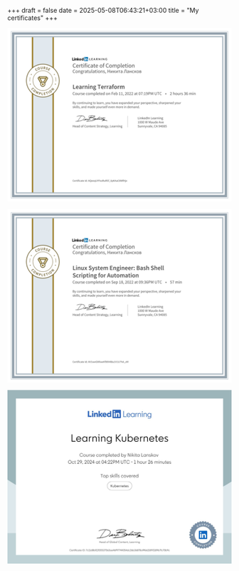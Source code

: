+++ 
draft = false
date = 2025-05-08T06:43:21+03:00
title = "My certificates"
+++

[![Terraform](img/terraform.png)](https://www.linkedin.com/learning/certificates/e6c728102e0002e93f472da3664cbdd5a4a1ef204a187baa109370173bb584dd?trk=backfilled_certificate&lipi=urn%3Ali%3Apage%3Ad_flagship3_profile_view_base_certifications_details%3B8nCmqjvaRd6twueucuyMFQ%3D%3D)

[![Linux - bash](img/bash.png)](https://www.linkedin.com/learning/certificates/cd2bffa4bf40f63423a4dd5d49350d735cc7665cc169fb9eda07b6702b19bbb6?lipi=urn%3Ali%3Apage%3Ad_flagship3_profile_view_base_certifications_details%3B8nCmqjvaRd6twueucuyMFQ%3D%3D)

[![Kubernetes](img/kubernetes-cert.jpeg)](https://lnkd.in/dquDQYE5)